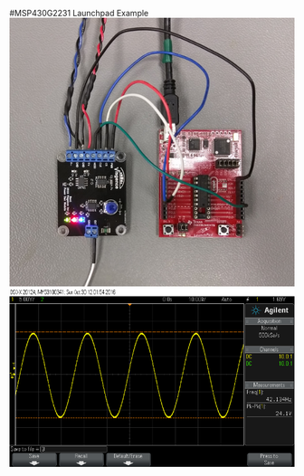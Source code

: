 #MSP430G2231 Launchpad Example
![DAC Module](images/msp430_launchpad.jpg?raw=true)
![DAC Module](images/msp430_output.png?raw=true)
